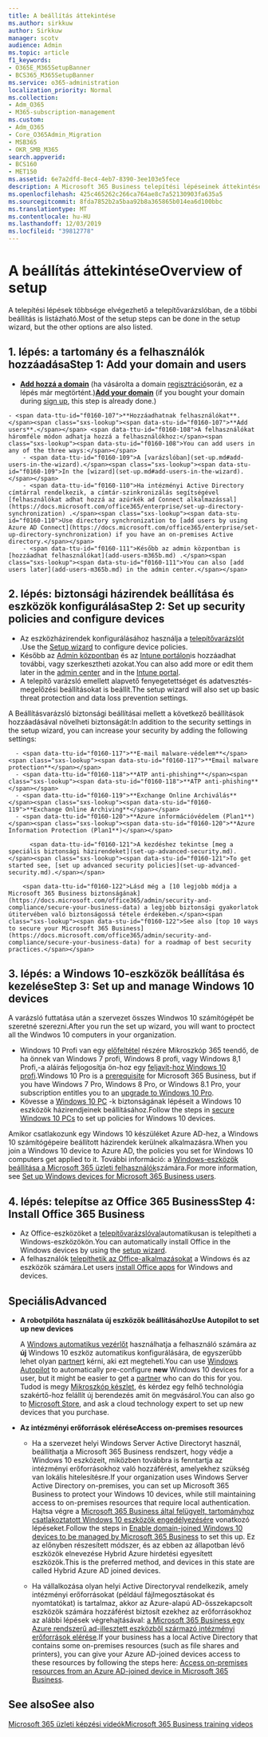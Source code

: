 ```yaml
---
title: A beállítás áttekintése
ms.author: sirkkuw
author: Sirkkuw
manager: scotv
audience: Admin
ms.topic: article
f1_keywords:
- O365E_M365SetupBanner
- BCS365_M365SetupBanner
ms.service: o365-administration
localization_priority: Normal
ms.collection:
- Adm_O365
- M365-subscription-management
ms.custom:
- Adm_O365
- Core_O365Admin_Migration
- MSB365
- OKR_SMB_M365
search.appverid:
- BCS160
- MET150
ms.assetid: 6e7a2dfd-8ec4-4eb7-8390-3ee103e5fece
description: A Microsoft 365 Business telepítési lépéseinek áttekintése.
ms.openlocfilehash: 425c465262c266ca764ae8c7a52130903fa635a5
ms.sourcegitcommit: 8fda7852b2a5baa92b8a365865b014ea6d100bbc
ms.translationtype: MT
ms.contentlocale: hu-HU
ms.lasthandoff: 12/03/2019
ms.locfileid: "39812778"
---
```

# <a name="overview-of-setup"></a><span data-ttu-id="f0160-103">A beállítás áttekintése</span><span class="sxs-lookup"><span data-stu-id="f0160-103">Overview of setup</span></span>

<span data-ttu-id="f0160-104">A telepítési lépések többsége elvégezhető a telepítővarázslóban, de a többi beállítás is listázható.</span><span class="sxs-lookup"><span data-stu-id="f0160-104">Most of the setup steps can be done in the setup wizard, but the other options are also listed.</span></span>

## <a name="step-1-add-your-domain-and-users"></a><span data-ttu-id="f0160-105">1. lépés: a tartomány és a felhasználók hozzáadása</span><span class="sxs-lookup"><span data-stu-id="f0160-105">Step 1: Add your domain and users</span></span>

   - <span data-ttu-id="f0160-106">**[Add hozzá a domain](set-up.md#add-your-domain-to-personalize-sign-in)** (ha vásárolta a domain [regisztráció](sign-up.md)során, ez a lépés már megtörtént.)</span><span class="sxs-lookup"><span data-stu-id="f0160-106">**[Add your domain](set-up.md#add-your-domain-to-personalize-sign-in)** (if you bought your domain during [sign up](sign-up.md), this step is already done.)</span></span>

    - <span data-ttu-id="f0160-107">**Hozzáadhatnak felhasználókat**.</span><span class="sxs-lookup"><span data-stu-id="f0160-107">**Add users**.</span></span> <span data-ttu-id="f0160-108">A felhasználókat háromféle módon adhatja hozzá a felhasználókhoz:</span><span class="sxs-lookup"><span data-stu-id="f0160-108">You can add users in any of the three ways:</span></span>
        - <span data-ttu-id="f0160-109">A [varázslóban](set-up.md#add-users-in-the-wizard).</span><span class="sxs-lookup"><span data-stu-id="f0160-109">In the [wizard](set-up.md#add-users-in-the-wizard).</span></span>
        - <span data-ttu-id="f0160-110">Ha intézményi Active Directory címtárral rendelkezik, a címtár-szinkronizálás segítségével [felhasználókat adhat hozzá az azúrkék ad Connect alkalmazással](https://docs.microsoft.com/office365/enterprise/set-up-directory-synchronization) .</span><span class="sxs-lookup"><span data-stu-id="f0160-110">Use directory synchronization to [add users by using Azure AD Connect](https://docs.microsoft.com/office365/enterprise/set-up-directory-synchronization) if you have an on-premises Active directory.</span></span>
        - <span data-ttu-id="f0160-111">Később az admin központban is [hozzáadhat felhasználókat](add-users-m365b.md) .</span><span class="sxs-lookup"><span data-stu-id="f0160-111">You can also [add users later](add-users-m365b.md) in the admin center.</span></span>
## <a name="step-2-set-up-security-policies-and-configure-devices"></a><span data-ttu-id="f0160-112">2. lépés: biztonsági házirendek beállítása és eszközök konfigurálása</span><span class="sxs-lookup"><span data-stu-id="f0160-112">Step 2: Set up security policies and configure devices</span></span> 

  - <span data-ttu-id="f0160-113">Az eszközházirendek konfigurálásához használja a [telepítővarázslót](set-up.md#protect-your-organization) .</span><span class="sxs-lookup"><span data-stu-id="f0160-113">Use the [Setup wizard](set-up.md#protect-your-organization) to configure device policies.</span></span> 
  - <span data-ttu-id="f0160-114">Később az [Admin központban](view-policies-and-devices.md) és az [Intune portálon](https://docs.microsoft.com/intune/tutorial-walkthrough-intune-portal)is hozzáadhat további, vagy szerkesztheti azokat.</span><span class="sxs-lookup"><span data-stu-id="f0160-114">You can also add more or edit them later in the [admin center](view-policies-and-devices.md) and in the [Intune portal](https://docs.microsoft.com/intune/tutorial-walkthrough-intune-portal).</span></span>
  - <span data-ttu-id="f0160-115">A telepítő varázsló emellett alapvető fenyegetettséget és adatvesztés-megelőzési beállításokat is beállít.</span><span class="sxs-lookup"><span data-stu-id="f0160-115">The setup wizard will also set up basic threat protection and data loss prevention settings.</span></span>
  
  <span data-ttu-id="f0160-116">A Beállításvarázsló biztonsági beállításai mellett a következő beállítások hozzáadásával növelheti biztonságát:</span><span class="sxs-lookup"><span data-stu-id="f0160-116">In addition to the security settings in the setup wizard, you can increase your security by adding the following settings:</span></span>

      - <span data-ttu-id="f0160-117">**E-mail malware-védelem**</span><span class="sxs-lookup"><span data-stu-id="f0160-117">**Email malware protection**</span></span>
      - <span data-ttu-id="f0160-118">**ATP anti-phishing**</span><span class="sxs-lookup"><span data-stu-id="f0160-118">**ATP anti-phishing**</span></span>
      - <span data-ttu-id="f0160-119">**Exchange Online Archiválás**</span><span class="sxs-lookup"><span data-stu-id="f0160-119">**Exchange Online Archiving**</span></span>
      - <span data-ttu-id="f0160-120">**Azure információvédelem (Plan1**)</span><span class="sxs-lookup"><span data-stu-id="f0160-120">**Azure Information Protection (Plan1**)</span></span>

          <span data-ttu-id="f0160-121">A kezdéshez tekintse [meg a speciális biztonsági házirendeket](set-up-advanced-security.md).</span><span class="sxs-lookup"><span data-stu-id="f0160-121">To get started see, [set up advanced security policies](set-up-advanced-security.md).</span></span>

        <span data-ttu-id="f0160-122">Lásd még a [10 legjobb módja a Microsoft 365 Business biztonságának](https://docs.microsoft.com/office365/admin/security-and-compliance/secure-your-business-data) a legjobb biztonsági gyakorlatok útitervében való biztonságossá tétele érdekében.</span><span class="sxs-lookup"><span data-stu-id="f0160-122">See also [top 10 ways to secure your Microsoft 365 Business](https://docs.microsoft.com/office365/admin/security-and-compliance/secure-your-business-data) for a roadmap of best security practices.</span></span>

## <a name="step-3-set-up-and-manage-windows-10-devices"></a><span data-ttu-id="f0160-123">3. lépés: a Windows 10-eszközök beállítása és kezelése</span><span class="sxs-lookup"><span data-stu-id="f0160-123">Step 3: Set up and manage Windows 10 devices</span></span>

<span data-ttu-id="f0160-124">A varázsló futtatása után a szervezet összes Windwos 10 számítógépét be szeretné szerezni.</span><span class="sxs-lookup"><span data-stu-id="f0160-124">After you run the set up wizard, you will want to proctect all the Windwos 10 computers in your organization.</span></span>
  
- <span data-ttu-id="f0160-125">Windows 10 Profi van egy [előfeltétel](pre-requisites-for-data-protection.md) részére Mikroszkóp 365 teendő, de ha önnek van Windows 7 profi, Windows 8 profi, vagy Windows 8,1 Profi,-a aláírás feljogosítja ön-hoz egy [feljavít-hoz Windows 10 profi](https://docs.microsoft.com/microsoft-365/business/upgrade-to-windows-pro-creators-update).</span><span class="sxs-lookup"><span data-stu-id="f0160-125">Windows 10 Pro is a [prerequisite](pre-requisites-for-data-protection.md) for Microsoft 365 Business, but if you have Windows 7 Pro, Windows 8 Pro, or Windows 8.1 Pro, your subscription entitles you to an [upgrade to  Windows 10 Pro](https://docs.microsoft.com/microsoft-365/business/upgrade-to-windows-pro-creators-update).</span></span>
- <span data-ttu-id="f0160-126">Kövesse a [Windows 10 PC](secure-win-10-pcs.md) -k biztonságának lépéseit a Windows 10 eszközök házirendjeinek beállításához.</span><span class="sxs-lookup"><span data-stu-id="f0160-126">Follow the steps in [secure Windows 10 PCs](secure-win-10-pcs.md) to set up policies for Windows 10 devices.</span></span>

<span data-ttu-id="f0160-127">Amikor csatlakozunk egy Windows 10 készüléket Azure AD-hez, a Windows 10 számítógépeire beállított házirendek kerülnek alkalmazásra.</span><span class="sxs-lookup"><span data-stu-id="f0160-127">When you join a Windows 10 device to Azure AD, the policies you set for Windows 10 computers get applied to it.</span></span> <span data-ttu-id="f0160-128">További információ: a [Windows-eszközök beállítása a Microsoft 365 üzleti felhasználók](set-up-windows-devices.md)számára.</span><span class="sxs-lookup"><span data-stu-id="f0160-128">For more information, see [Set up Windows devices for Microsoft 365 Business users](set-up-windows-devices.md).</span></span>

## <a name="step-4-install-office-365-business"></a><span data-ttu-id="f0160-129">4. lépés: telepítse az Office 365 Business</span><span class="sxs-lookup"><span data-stu-id="f0160-129">Step 4: Install Office 365 Business</span></span>
- <span data-ttu-id="f0160-130">Az Office-eszközöket a [telepítővarázslóval](set-up.md#deploy-office-365-client-apps)automatikusan is telepítheti a Windows-eszközökön.</span><span class="sxs-lookup"><span data-stu-id="f0160-130">You can automatically install Office in the Windows devices by using the [setup wizard](set-up.md#deploy-office-365-client-apps).</span></span>
- <span data-ttu-id="f0160-131">A felhasználók [telepíthetik az Office-alkalmazásokat](https://docs.microsoft.com/office365/admin/setup/install-applications) a Windows és az eszközök számára.</span><span class="sxs-lookup"><span data-stu-id="f0160-131">Let users [install Office apps](https://docs.microsoft.com/office365/admin/setup/install-applications) for Windows and devices.</span></span>
     
## <a name="advanced"></a><span data-ttu-id="f0160-132">Speciális</span><span class="sxs-lookup"><span data-stu-id="f0160-132">Advanced</span></span>
- <span data-ttu-id="f0160-133">**A robotpilóta használata új eszközök beállításához**</span><span class="sxs-lookup"><span data-stu-id="f0160-133">**Use Autopilot to set up new devices**</span></span>
            
     <span data-ttu-id="f0160-134">A [Windows automatikus vezérlőt](add-autopilot-devices-and-profile.md) használhatja a felhasználó számára az **új** Windows 10 eszköz automatikus konfigurálására, de egyszerűbb lehet olyan [partnert](https://www.microsoft.com/solution-providers/search) kérni, aki ezt megteheti.</span><span class="sxs-lookup"><span data-stu-id="f0160-134">You can use [Windows Autopilot](add-autopilot-devices-and-profile.md) to automatically pre-configure **new** Windows 10 devices for a user, but it might be easier to get a [partner](https://www.microsoft.com/solution-providers/search) who can do this for you.</span></span> <span data-ttu-id="f0160-135">Tudod is megy [Mikroszkóp készlet](https://go.microsoft.com/fwlink/?linkid=874598), és kérdez egy felhő technológia szakértő-hoz felállít új berendezés amit ön megvásárol.</span><span class="sxs-lookup"><span data-stu-id="f0160-135">You can also go to [Microsoft Store](https://go.microsoft.com/fwlink/?linkid=874598), and ask a cloud technology expert to set up new devices that you purchase.</span></span>

- <span data-ttu-id="f0160-136">**Az intézményi erőforrások elérése**</span><span class="sxs-lookup"><span data-stu-id="f0160-136">**Access on-premises resources**</span></span>

     - <span data-ttu-id="f0160-137">Ha a szervezet helyi Windows Server Active Directoryt használ, beállíthatja a Microsoft 365 Business rendszert, hogy védje a Windows 10 eszközeit, miközben továbbra is fenntartja az intézményi erőforrásokhoz való hozzáférést, amelyekhez szükség van lokális hitelesítésre.</span><span class="sxs-lookup"><span data-stu-id="f0160-137">If your organization uses Windows Server Active Directory on-premises, you can set up Microsoft 365 Business to protect your Windows 10 devices, while still maintaining access to on-premises resources that require local authentication.</span></span> <span data-ttu-id="f0160-138">Hajtsa végre a [Microsoft 365 Business által felügyelt, tartományhoz csatlakoztatott Windows 10 eszközök engedélyezésére](manage-windows-devices.md) vonatkozó lépéseket.</span><span class="sxs-lookup"><span data-stu-id="f0160-138">Follow the steps in [Enable domain-joined Windows 10 devices to be managed by Microsoft 365 Business](manage-windows-devices.md) to set this up.</span></span> <span data-ttu-id="f0160-139">Ez az előnyben részesített módszer, és az ebben az állapotban lévő eszközök elnevezése Hybrid Azure hirdetési egyesített eszközök.</span><span class="sxs-lookup"><span data-stu-id="f0160-139">This is the preferred method, and devices in this state are called Hybrid Azure AD joined devices.</span></span>

    - <span data-ttu-id="f0160-140">Ha vállalkozása olyan helyi Active Directoryval rendelkezik, amely intézményi erőforrásokat (például fájlmegosztásokat és nyomtatókat) is tartalmaz, akkor az Azure-alapú AD-összekapcsolt eszközök számára hozzáférést biztosít ezekhez az erőforrásokhoz az alábbi lépések végrehajtásával: [a Microsoft 365 Business egy Azure rendszerű ad-illesztett eszközből származó intézményi erőforrások elérése](access-resources.md).</span><span class="sxs-lookup"><span data-stu-id="f0160-140">If your business has a local Active Directory that contains some on-premises resources (such as file shares and printers), you can give your Azure AD-joined devices access to these resources by following the steps here: [Access on-premises resources from an Azure AD-joined device in Microsoft 365 Business](access-resources.md).</span></span>

## <a name="see-also"></a><span data-ttu-id="f0160-141">See also</span><span class="sxs-lookup"><span data-stu-id="f0160-141">See also</span></span>

[<span data-ttu-id="f0160-142">Microsoft 365 üzleti képzési videók</span><span class="sxs-lookup"><span data-stu-id="f0160-142">Microsoft 365 Business training videos</span></span>](https://support.office.com/article/6ab4bbcd-79cf-4000-a0bd-d42ce4d12816)
